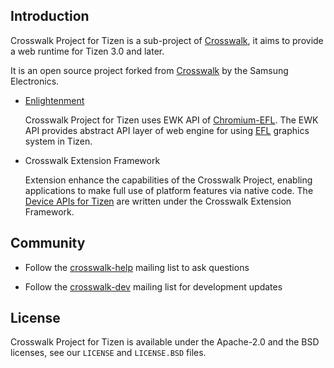 ## Introduction
Crosswalk Project for Tizen is a sub-project of [Crosswalk](https://crosswalk-project.org), it aims to provide a web runtime for Tizen 3.0 and later.

It is an open source project forked from [Crosswalk](https://crosswalk-project.org) by the Samsung Electronics.

* [Enlightenment](https://www.enlightenment.org)

  Crosswalk Project for Tizen uses EWK API of [Chromium-EFL](https://review.tizen.org/git/?p=platform/framework/web/chromium-efl.git;a=shortlog;h=refs/heads/tizen).
  The EWK API provides abstract API layer of web engine for using [EFL](https://www.enlightenment.org) graphics system in Tizen.

* Crosswalk Extension Framework

  Extension enhance the capabilities of the Crosswalk Project, enabling applications to make full use of platform features via native code.
  The [Device APIs for Tizen](https://review.tizen.org/git/?p=platform/core/api/webapi-plugins.git;a=shortlog;h=refs/heads/tizen) are written under the Crosswalk Extension Framework.

## Community

* Follow the [crosswalk-help](https://lists.crosswalk-project.org/mailman/listinfo/crosswalk-help) mailing list to ask questions

* Follow the [crosswalk-dev](https://lists.crosswalk-project.org/mailman/listinfo/crosswalk-dev) mailing list for development updates

## License

Crosswalk Project for Tizen is available under the Apache-2.0 and the BSD licenses, see our `LICENSE` and `LICENSE.BSD` files.

